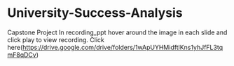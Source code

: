 # University-Success-Analysis
Capstone Project
In recording_ppt hover around the image in each slide and click play to view recording.
Click here(https://drive.google.com/drive/folders/1wApUYHMidftlKns1yhJfFL3tqmF8qDCv)
